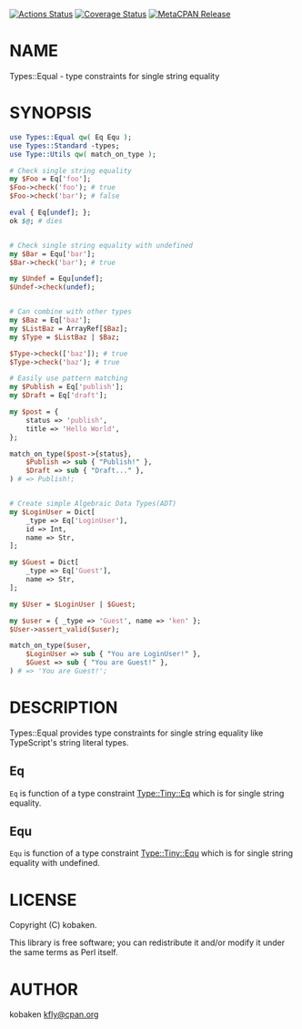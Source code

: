 [![Actions Status](https://github.com/kfly8/Type-Equal/actions/workflows/test.yml/badge.svg)](https://github.com/kfly8/Type-Equal/actions) [![Coverage Status](https://img.shields.io/coveralls/kfly8/Type-Equal/main.svg?style=flat)](https://coveralls.io/r/kfly8/Type-Equal?branch=main) [![MetaCPAN Release](https://badge.fury.io/pl/Types-Equal.svg)](https://metacpan.org/release/Types-Equal)
# NAME

Types::Equal - type constraints for single string equality

# SYNOPSIS

```perl
use Types::Equal qw( Eq Equ );
use Types::Standard -types;
use Type::Utils qw( match_on_type );

# Check single string equality
my $Foo = Eq['foo'];
$Foo->check('foo'); # true
$Foo->check('bar'); # false

eval { Eq[undef]; };
ok $@; # dies


# Check single string equality with undefined
my $Bar = Equ['bar'];
$Bar->check('bar'); # true

my $Undef = Equ[undef];
$Undef->check(undef);


# Can combine with other types
my $Baz = Eq['baz'];
my $ListBaz = ArrayRef[$Baz];
my $Type = $ListBaz | $Baz;

$Type->check(['baz']); # true
$Type->check('baz'); # true

# Easily use pattern matching
my $Publish = Eq['publish'];
my $Draft = Eq['draft'];

my $post = {
    status => 'publish',
    title => 'Hello World',
};

match_on_type($post->{status},
    $Publish => sub { "Publish!" },
    $Draft => sub { "Draft..." },
) # => Publish!;


# Create simple Algebraic Data Types(ADT)
my $LoginUser = Dict[
    _type => Eq['LoginUser'],
    id => Int,
    name => Str,
];

my $Guest = Dict[
    _type => Eq['Guest'],
    name => Str,
];

my $User = $LoginUser | $Guest;

my $user = { _type => 'Guest', name => 'ken' };
$User->assert_valid($user);

match_on_type($user,
    $LoginUser => sub { "You are LoginUser!" },
    $Guest => sub { "You are Guest!" },
) # => 'You are Guest!';
```

# DESCRIPTION

Types::Equal provides type constraints for single string equality like TypeScript's string literal types.

## Eq

`Eq` is function of a type constraint [Type::Tiny::Eq](https://metacpan.org/pod/Type%3A%3ATiny%3A%3AEq) which is for single string equality.

## Equ

`Equ` is function of a type constraint [Type::Tiny::Equ](https://metacpan.org/pod/Type%3A%3ATiny%3A%3AEqu) which is for single string equality with undefined.

# LICENSE

Copyright (C) kobaken.

This library is free software; you can redistribute it and/or modify
it under the same terms as Perl itself.

# AUTHOR

kobaken <kfly@cpan.org>
